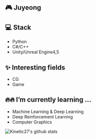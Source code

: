 <!--
**JuyeongHwang/JuyeongHwang** is a ✨ _special_ ✨ repository because its `README.md` (this file) appears on your GitHub profile.

Here are some ideas to get you started:

- 🔭 I’m currently working on ...
- 🌱 I’m currently learning ...
- 👯 I’m looking to collaborate on ...
- 🤔 I’m looking for help with ...
- 💬 Ask me about ...
- 📫 How to reach me: ...
- 😄 Pronouns: ...
- ⚡ Fun fact: ...
-->

## 🎮 Juyeong


## 💻 Stack

- Python 
- C#/C++ 
- Unity/Unreal Engine4,5 

## ✨ Interesting fields

- CG
- Game

## 🔥🔥 I’m currently learning ... 

- Machine Learning & Deep Learning
- Deep Reinforcement Learning
- Computer Graphics

![Kinetic27's github stats](https://github-readme-stats.vercel.app/api?username=HJY&show_icons=true)
